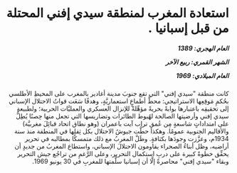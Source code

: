 <h1 dir="rtl">استعادة المغرب لمنطقة سيدي إفني المحتلة من قبل إسبانيا .</h1>

<h5 dir="rtl">العام الهجري:  1389

الشهر القمري: ربيع الآخر

العام الميلادي: 1969</h5>

<p dir="rtl">كانت منطقة "سيدي إفني" التي تقع جنوبَ مدينة أغادير بالمغرب على المحيطِ الأطلسي بحُكمِ مَوقِعِها الاستراتيجي: محطَّ أطماعٍ استعماريَّةٍ، وهدفًا سَعَت قواتُ الاحتلال الإسباني إلى تحقيقِه باعتبارها بوابةً بحريةً مؤهِّلةً للإنزال العسكري والعمليَّات الحربية؛ ولطبيعةِ سيدي إفني وأرضيتها الصالحة لهُبوط الطائرات وتضاريسها التي تجعل منها حِصنًا يُطِلُّ على امتداداتٍ شاسعةٍ مِن عُمقِ تراب آيت باعمران (وهو نطاق اتحاد قبائِلَ مغربيَّة) والأقاليم الجنوبية عمومًا. وهكذا حطَّت جيوشُ الاحتلال بكل ثِقلِها في المنطقة منذ سنة 1934م، وعزَّزت وجودَها بكثافةٍ. وظَلَّ المغربُ مع ذلك متمسكًا بمطالبه في تحرير أراضيه، وظل أبناءُ الصحراء يقاومون الاحتلالَ الإسباني، واستطاع المغربُ من جديدٍ أن يحقِّق خطوةً كبيرة على دربِ استكمال التحرير، وعلى الرَّغمِ من تراجُع جيش التحرير وبقاء "سيدي إفني" محاصرةً إلَّا أن إسبانيا سلَّمتها للمغربِ في 30 يونيو 1969.</p></br>
